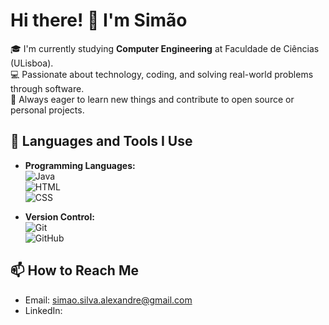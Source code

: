 # Hi there! 👋 I'm Simão

🎓 I'm currently studying **Computer Engineering** at Faculdade de Ciências (ULisboa).  
💻 Passionate about technology, coding, and solving real-world problems through software.  
🚀 Always eager to learn new things and contribute to open source or personal projects.

## 🧠 Languages and Tools I Use

- **Programming Languages:**  
  ![Java](https://img.shields.io/badge/-Java-007396?style=flat&logo=java&logoColor=white)  
  ![HTML](https://img.shields.io/badge/-HTML5-E34F26?style=flat&logo=html5&logoColor=white)  
  ![CSS](https://img.shields.io/badge/-CSS3-1572B6?style=flat&logo=css3&logoColor=white)

- **Version Control:**  
  ![Git](https://img.shields.io/badge/-Git-F05032?style=flat&logo=git&logoColor=white)  
  ![GitHub](https://img.shields.io/badge/-GitHub-181717?style=flat&logo=github&logoColor=white)

## 📫 How to Reach Me

- Email: simao.silva.alexandre@gmail.com  
- LinkedIn: 
